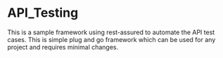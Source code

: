 # API_Testing
This is a sample framework using rest-assured to automate the API test cases.
This is simple plug and go framework which can be used for any project and requires minimal changes.
